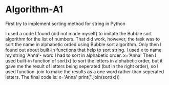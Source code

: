 # Algorithm-A1
First try to implement sorting method for string in Python

I used a code I found (did not made myself) to imitate the Bubble sort algorithm for the list of numbers. That did work, however, the task was
to sort the name in alphabetic orded using Bubble sort algorithm. Only then I found out about built-in functions that help to sort string.
I used x to name my string 'Anna'- word I had to sort in alphabetic order. 
x='Anna'
Then I used built-in function of sort(x) to sort the letters in alphabetic order, but it gave me the result of letters being seperated (but in the right order), so I used function .join to make the results as a one word rather than seperated letters. The final code is:
x='Anna'
print(''.join(sort(x)))
